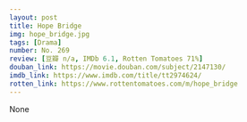 ```yaml
---
layout: post 
title: Hope Bridge
img: hope_bridge.jpg
tags: [Drama]
number: No. 269
review: [豆瓣 n/a, IMDb 6.1, Rotten Tomatoes 71%]
douban_link: https://movie.douban.com/subject/2147130/
imdb_link: https://www.imdb.com/title/tt2974624/
rotten_link: https://www.rottentomatoes.com/m/hope_bridge
---
```


None